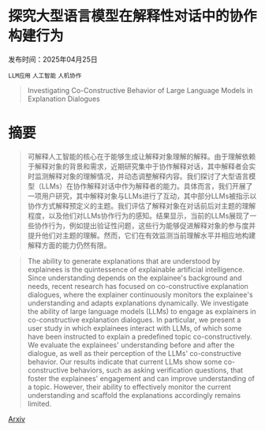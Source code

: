 # 探究大型语言模型在解释性对话中的协作构建行为

发布时间：2025年04月25日

`LLM应用` `人工智能` `人机协作`

> Investigating Co-Constructive Behavior of Large Language Models in Explanation Dialogues

# 摘要

> 可解释人工智能的核心在于能够生成让解释对象理解的解释。由于理解依赖于解释对象的背景和需求，近期研究集中于协作解释对话，其中解释者会实时监测解释对象的理解情况，并动态调整解释内容。我们探讨了大型语言模型（LLMs）在协作解释对话中作为解释者的能力。具体而言，我们开展了一项用户研究，其中解释对象与LLMs进行了互动，其中部分LLMs被指示以协作方式解释预定义的主题。我们评估了解释对象在对话前后对主题的理解程度，以及他们对LLMs协作行为的感知。结果显示，当前的LLMs展现了一些协作行为，例如提出验证性问题，这些行为能够促进解释对象的参与度并提升他们对主题的理解。然而，它们在有效监测当前理解水平并相应地构建解释方面的能力仍然有限。

> The ability to generate explanations that are understood by explainees is the quintessence of explainable artificial intelligence. Since understanding depends on the explainee's background and needs, recent research has focused on co-constructive explanation dialogues, where the explainer continuously monitors the explainee's understanding and adapts explanations dynamically. We investigate the ability of large language models (LLMs) to engage as explainers in co-constructive explanation dialogues. In particular, we present a user study in which explainees interact with LLMs, of which some have been instructed to explain a predefined topic co-constructively. We evaluate the explainees' understanding before and after the dialogue, as well as their perception of the LLMs' co-constructive behavior. Our results indicate that current LLMs show some co-constructive behaviors, such as asking verification questions, that foster the explainees' engagement and can improve understanding of a topic. However, their ability to effectively monitor the current understanding and scaffold the explanations accordingly remains limited.

[Arxiv](https://arxiv.org/abs/2504.18483)